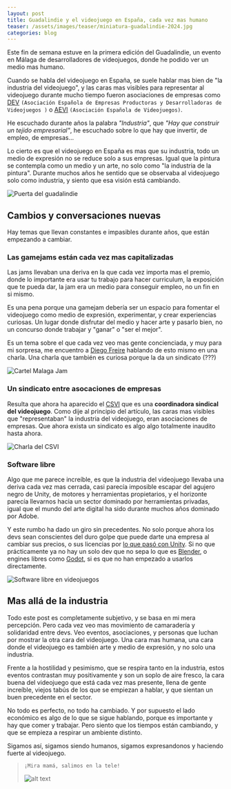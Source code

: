 ```yaml
---
layout: post
title: Guadalindie y el videojuego en España, cada vez mas humano
teaser: /assets/images/teaser/miniatura-guadalindie-2024.jpg
categories: blog
---
```


Este fin de semana estuve en la primera edición del Guadalindie, un evento en Málaga de desarrolladores de videojuegos, donde he podido ver un medio mas humano.

Cuando se habla del videojuego en España, se suele hablar mas bien de "la industria del videojuego", y las caras mas visibles para representar al videojuego durante mucho tiempo fueron asociaciones de empresas como [DEV](https://www.dev.org.es/) `(Asociación Española de Empresas Productoras y Desarrolladoras de Videojuegos )` o [AEVI](https://www.aevi.org.es/web/) `(Asociación Española de Videojuegos)`.

He escuchado durante años la palabra _"Industria"_, que _"Hay que construir un tejido empresarial"_, he escuchado sobre lo que hay que invertir, de empleo, de empresas...

Lo cierto es que el videojuego en España es mas que su industria, todo un medio de expresión no se reduce solo a sus empresas. Igual que la pintura se contempla como un medio y un arte, no solo como "la industria de la pintura". Durante muchos años he sentido que se observaba al videojuego solo como industria, y siento que esa visión está cambiando.

![Puerta del guadalindie](/assets/images/posts/2024-05-06-videojuego-en-españa/guadalindie-door.jpg)

## Cambios y conversaciones nuevas

Hay temas que llevan constantes e impasibles durante años, que están empezando a cambiar.

### Las gamejams están cada vez mas capitalizadas

Las jams llevaban una deriva en la que cada vez importa mas el premio, donde lo importante era usar tu trabajo para hacer curriculum, la exposición que te pueda dar, la jam era un medio para conseguir empleo, no un fin en si mismo.

Es una pena porque una gamejam debería ser un espacio para fomentar el videojuego como medio de expresión, experimentar, y crear experiencias curiosas. Un lugar donde disfrutar del medio y hacer arte y pasarlo bien, no un concurso donde trabajar y "ganar" o "ser el mejor".

Es un tema sobre el que cada vez veo mas gente concienciada, y muy para mi sorpresa, me encuentro a [Diego Freire](https://twitter.com/Kyuni) hablando de esto mismo en una charla. Una charla que también es curiosa porque la da un sindicato (???)

![Cartel Malaga Jam](/assets/images/posts/2024-05-06-videojuego-en-españa/malagajam-17.jpg)

### Un sindicato entre asocaciones de empresas

Resulta que ahora ha aparecido el [CSVI](https://cgt.org.es/nace-la-coordinadora-sindical-del-videojuego-de-cgt/) que es una __coordinadora sindical del videojuego__. Como dije al principio del artículo, las caras mas visibles que "representaban" la industria del videojuego, eran asociaciones de empresas. Que ahora exista un sindicato es algo algo totalmente inaudito hasta ahora.

![Charla del CSVI](/assets/images/posts/2024-05-06-videojuego-en-españa/csvi-charla.jpg)

### Software libre

Algo que me parece increíble, es que la industria del videojuego llevaba una deriva cada vez mas cerrada, casi parecía imposible escapar del agujero negro de Unity, de motores y herramientas propietarios, y el horizonte parecía llevarnos hacia un sector dominado por herramientas privadas, igual que el mundo del arte digital ha sido durante muchos años dominado por Adobe.

Y este rumbo ha dado un giro sin precedentes. No solo porque ahora los devs sean conscientes del duro golpe que puede darte una empresa al cambiar sus precios, o sus licencias por [lo que pasó con Unity](https://www.anaitgames.com/noticias/unity-cobrara-una-cuota-por-cada-descarga-en-los-juegos-que-usen-el-motor-grafico). Si no que prácticamente ya no hay un solo dev que no sepa lo que es [Blender](https://www.blender.org/), o engines libres como [Godot](https://godotengine.org/), si es que no han empezado a usarlos directamente.

![Software libre en videojuegos](/assets/images/posts/2024-05-06-videojuego-en-españa/foss-handshake.jpg)

## Mas allá de la industria

Todo este post es completamente subjetivo, y se basa en mi mera percepción. Pero cada vez veo mas movimiento de camaradería y solidaridad entre devs. Veo eventos, asociaciones, y personas que luchan por mostrar la otra cara del videojuego. Una cara mas humana, una cara donde el videojuego es también arte y medio de expresión, y no solo una industria.

Frente a la hostilidad y pesimismo, que se respira tanto en la industria, estos eventos contrastan muy positivamente y son un soplo de aire fresco, la cara buena del videojuego que está cada vez mas presente, llena de gente increíble, viejos tabús de los que se empiezan a hablar, y que sientan un buen precedente en el sector.

No todo es perfecto, no todo ha cambiado. Y por supuesto el lado económico es algo de lo que se sigue hablando, porque es importante y hay que comer y trabajar. Pero siento que los tiempos están cambiando, y que se empieza a respirar un ambiente distinto.

Sigamos así, sigamos siendo humanos, sigamos expresandonos y haciendo fuerte al videojuego.

> `¡Mira mamá, salimos en la tele!`
>
> ![alt text](/assets/images/posts/2024-05-06-videojuego-en-españa/tele.jpg)